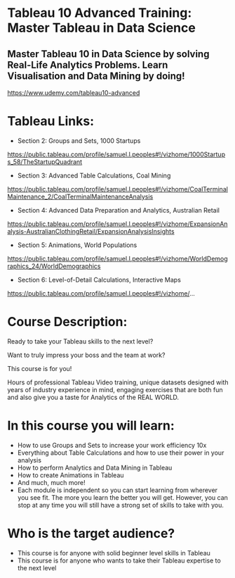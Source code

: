 # Tableau 10 Advanced Training: Master Tableau in Data Science

## Master Tableau 10 in Data Science by solving Real-Life Analytics Problems. Learn Visualisation and Data Mining by doing!

https://www.udemy.com/tableau10-advanced

# Tableau Links:

* Section 2: Groups and Sets, 1000 Startups

https://public.tableau.com/profile/samuel.l.peoples#!/vizhome/1000Startups_58/TheStartupQuadrant

* Section 3: Advanced Table Calculations, Coal Mining

https://public.tableau.com/profile/samuel.l.peoples#!/vizhome/CoalTerminalMaintenance_2/CoalTerminalMaintenanceAnalysis

* Section 4: Advanced Data Preparation and Analytics, Australian Retail

https://public.tableau.com/profile/samuel.l.peoples#!/vizhome/ExpansionAnalysis-AustralianClothingRetail/ExpansionAnalysisInsights

* Section 5: Animations, World Populations

https://public.tableau.com/profile/samuel.l.peoples#!/vizhome/WorldDemographics_24/WorldDemographics

* Section 6: Level-of-Detail Calculations, Interactive Maps

https://public.tableau.com/profile/samuel.l.peoples#!/vizhome/...

# Course Description:

Ready to take your Tableau skills to the next level? 

Want to truly impress your boss and the team at work?

This course is for you!

Hours of professional Tableau Video training, unique datasets designed with years of industry experience in mind, engaging exercises that are both fun and also give you a taste for Analytics of the REAL WORLD.

# In this course you will learn:

* How to use Groups and Sets to increase your work efficiency 10x
* Everything about Table Calculations and how to use their power in your analysis
* How to perform Analytics and Data Mining in Tableau
* How to create Animations in Tableau
* And much, much more!
* Each module is independent so you can start learning from wherever you see fit. The more you learn the better you will get. However, you can stop at any time you will still have a strong set of skills to take with you.

# Who is the target audience?

* This course is for anyone with solid beginner level skills in Tableau
* This course is for anyone who wants to take their Tableau expertise to the next level
